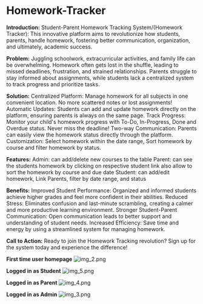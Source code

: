 # Homework-Tracker
**Introduction:**
Student-Parent Homework Tracking System/(Homework Tracker): This innovative platform aims to revolutionize how students, parents, handle homework, fostering better communication, organization, and ultimately, academic success.

**Problem:**
Juggling schoolwork, extracurricular activities, and family life can be overwhelming. Homework often gets lost in the shuffle, leading to missed deadlines, frustration, and strained relationships. Parents struggle to stay informed about assignments, while students lack a centralized system to track progress and prioritize tasks.

**Solution:**
Centralized Platform: Manage homework for all subjects in one convenient location. No more scattered notes or lost assignments!
Automatic Updates: Students can add and update homework directly on the platform, ensuring parents is always on the same page.
Track Progress: Monitor your child's homework progress with To-Do, In-Progress, Done and Overdue status. Never miss the deadline!
Two-way Communication: Parents can easily view the homework status directly through the platform.
Customization: Select homework within the date range, Sort homework by course and filter homework by status.

**Features:**
Admin: can add/delete new courses to the table
Parent: can see the students homework by clicking on respective student link also allow to sort the homework by course and due date
Student: can add/edit homework, Link Parents, filter by date range, and status

**Benefits:**
Improved Student Performance: Organized and informed students achieve higher grades and feel more confident in their abilities.
Reduced Stress: Eliminates confusion and last-minute scrambling, creating a calmer and more productive learning environment.
Stronger Student-Parent Communication: Open communication leads to better support and understanding of student needs.
Increased Efficiency: Save time and energy by using a streamlined system for managing homework.

**Call to Action:**
Ready to join the Homework Tracking revolution? Sign up for the system today and experience the difference!

**First time user homepage**
![img_2.png](img_2.png)

**Logged in as Student**
![img_5.png](img_5.png)

**Logged in as Parent**
![img_4.png](img_4.png)

**Logged in as Admin**
![img_3.png](img_3.png)
